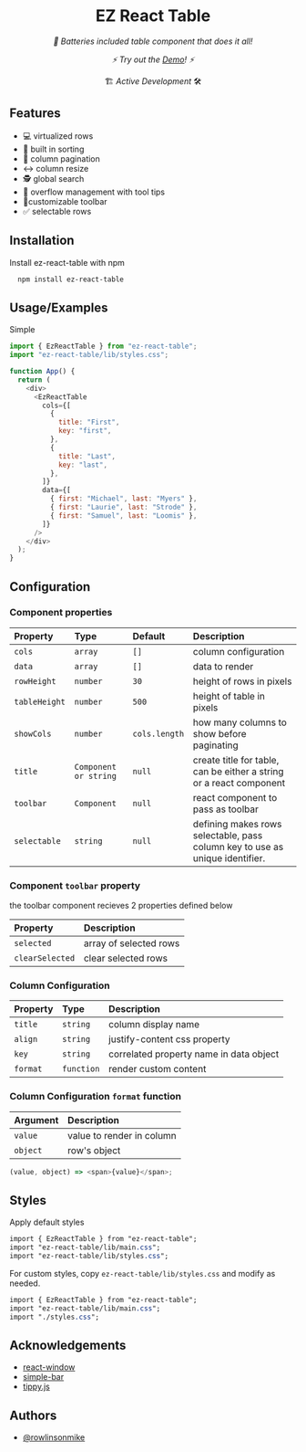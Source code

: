 <!-- <p align="center">
  <img src="https://github.com/rowlinsonmike/ez-react-table/blob/main/assets/ez-react-table.png" width="150" title="logo">
</p> -->
  <h1 align="center" >EZ React Table</h1>
  <p align="center"><i>🔋 Batteries included table component that does it all!</i></p>
  <p align="center"><i>⚡️ Try out the <a href="https://rowlinsonmike.github.io/ez-react-table/" target="_blank">Demo</a>! ⚡️</i></p>
  <p align="center">🏗 <em>Active Development</em> 🛠</p>

## Features

- 💻 virtualized rows
- 🔽 built in sorting
- 📄 column pagination
- ↔️ column resize
- 🕵 global search
- 🌊 overflow management with tool tips
- 🔨customizable toolbar
- ✅ selectable rows

<!-- ## Screenshots

<p float="left">
  <img src="https://github.com/rowlinsonmike/ez-react-table/blob/main/assets/screenshot-1.png" width="350" title="screenshot 1">
  <img src="https://github.com/rowlinsonmike/ez-react-table/blob/main/assets/screenshot-2.png" width="350" title="screenshot 2">
</p> -->

## Installation

Install ez-react-table with npm

```bash
  npm install ez-react-table
```

## Usage/Examples

Simple

```javascript
import { EzReactTable } from "ez-react-table";
import "ez-react-table/lib/styles.css";

function App() {
  return (
    <div>
      <EzReactTable
        cols={[
          {
            title: "First",
            key: "first",
          },
          {
            title: "Last",
            key: "last",
          },
        ]}
        data={[
          { first: "Michael", last: "Myers" },
          { first: "Laurie", last: "Strode" },
          { first: "Samuel", last: "Loomis" },
        ]}
      />
    </div>
  );
}
```

## Configuration

### Component properties

| Property       | Type             | Default   | Description                                                                     |
| :------------- | :--------------- | :-------- | :------------------------------------------------------------------------------ |
| `cols`         | `array`          | `[]`      | column configuration                                                            |
| `data`         | `array`          | `[]`      | data to render                                                                  |
| `rowHeight`    | `number`         | `30`      | height of rows in pixels                                                        |
| `tableHeight`  | `number`         | `500`     | height of table in pixels                                                       |
| `showCols`       | `number`       | `cols.length`    | how many columns to show before paginating                                                    |
| `title`        | `Component or string` | `null`    | create title for table, can be either a string or a react component                   |
| `toolbar`      | `Component`          | `null`      | react component to pass as toolbar                                                   |
| `selectable`   | `string`        | `null`   | defining makes rows selectable, pass column key to use as unique identifier.                                             |

### Component `toolbar` property

the toolbar component recieves 2 properties defined below

| Property | Description                                                                          |
| :------- | :----------------------------------------------------------------------------------- |
| `selected` | array of selected rows               |
| `clearSelected`  | clear selected rows               |


### Column Configuration

| Property | Type       | Description                             |
| :------- | :--------- | :-------------------------------------- |
| `title`  | `string`   | column display name                     |
| `align` | `string`  | justify-content css property         |
| `key`    | `string`   | correlated property name in data object |
| `format` | `function` | render custom content               |

### Column Configuration `format` function

| Argument | Description               |
| :------- | :------------------------ |
| `value`  | value to render in column |
| `object` | row's object              |

```javascript
(value, object) => <span>{value}</span>;
```

## Styles

Apply default styles

```css
import { EzReactTable } from "ez-react-table";
import "ez-react-table/lib/main.css";
import "ez-react-table/lib/styles.css";
```

For custom styles, copy `ez-react-table/lib/styles.css` and modify as needed.
```css
import { EzReactTable } from "ez-react-table";
import "ez-react-table/lib/main.css";
import "./styles.css";
```

## Acknowledgements

- [react-window](https://github.com/bvaughn/react-window)
- [simple-bar](https://github.com/Grsmto/simplebar/tree/master/packages/simplebar-react)
- [tippy.js](https://github.com/atomiks/tippyjs)

## Authors

- [@rowlinsonmike](https://www.github.com/rowlinsonmike)
